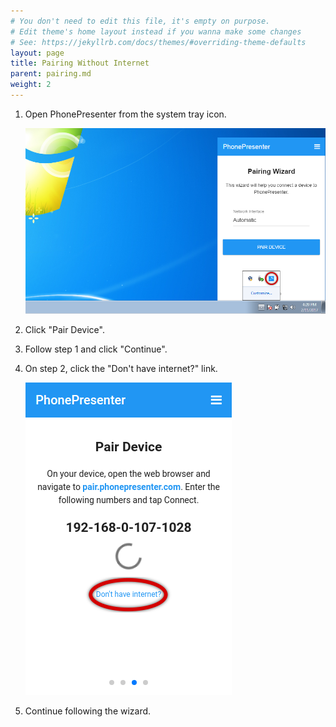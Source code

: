 ```yaml
---
# You don't need to edit this file, it's empty on purpose.
# Edit theme's home layout instead if you wanna make some changes
# See: https://jekyllrb.com/docs/themes/#overriding-theme-defaults
layout: page
title: Pairing Without Internet
parent: pairing.md
weight: 2
---
```


1. Open PhonePresenter from the system tray icon.

    ![PhonePresenter in system tray](/assets/img/system_tray_win.png)

2. Click "Pair Device".

3. Follow step 1 and click "Continue".

4. On step 2, click the "Don't have internet?" link.

    ![Pair without internet](/assets/img/pair_without_internet.png)

5. Continue following the wizard.
